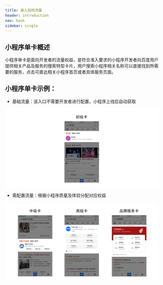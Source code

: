 ```yaml
---
title: 接入贴吧流量
header: introduction
nav: book
sidebar: single
---
```


## 小程序单卡概述

小程序单卡是面向开发者的流量权益，是符合准入要求的小程序开发者向百度用户提供相关产品及服务的搜索特型卡片，用户搜索小程序相关名称可以直接找到所需要的服务，点击可直达相关小程序首页或者具体服务页面。

## 小程序单卡示例：
* 基础流量：该入口不需要开发者进行配置，小程序上线后自动获取


![图片](../../img/introduction/single/1.jpeg)


* 需配置流量：根据小程序质量及体验分配对应权益

![图片](../../img/introduction/single/2.jpeg)